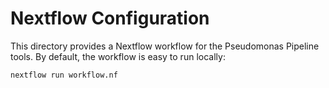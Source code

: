 # Nextflow Configuration

This directory provides a Nextflow workflow for the Pseudomonas Pipeline tools.
By default, the workflow is easy to run locally:

```
nextflow run workflow.nf
```
